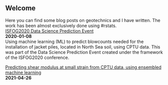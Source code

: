 ## Welcome

Here you can find some blog posts on geotechnics and I have written. The work has been almost exclusively done using #rstats.
<br>
[ISFOG2020 Data Science Prediction Event](https://erdirstats.github.io/isfog-2020-final.html)  
<b>2020-01-08</b>  
Using machine learning (ML) to predict blowcounts needed for the installation of jacket piles, located in North Sea soil, using CPTU data. This was part of the Data Science Prediction Event created under the framework of the ISFOG2020 conference.  

[Predicting shear modulus at small strain from CPTU data, using ensembled machine learning](https://erdirstats.github.io/small-strain-stiffness-final-02.html)  
<b>2021-04-26</b>  

